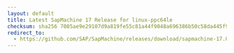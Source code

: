 ```yaml
---
layout: default
title: Latest SapMachine 17 Release for linux-ppc64le
checksum: sha256 7085ae9e29107d9a819fe55c81a44f9048a696386b50c58da445f9b750882980
redirect_to:
  - https://github.com/SAP/SapMachine/releases/download/sapmachine-17.0.8/sapmachine-jdk-17.0.8_linux-ppc64le_bin.tar.gz
---
```

